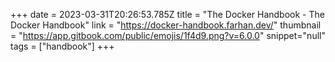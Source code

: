 +++
date = 2023-03-31T20:26:53.785Z
title = "The Docker Handbook - The Docker Handbook"
link = "https://docker-handbook.farhan.dev/"
thumbnail = "https://app.gitbook.com/public/emojis/1f4d9.png?v=6.0.0"
snippet="null"
tags = ["handbook"]
+++
